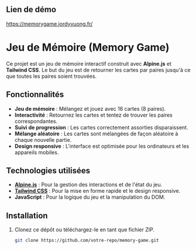 ## Lien de démo

https://memorygame.jordyvuong.fr/

# Jeu de Mémoire (Memory Game)

Ce projet est un jeu de mémoire interactif construit avec **Alpine.js** et **Tailwind CSS**. Le but du jeu est de retourner les cartes par paires jusqu'à ce que toutes les paires soient trouvées.

## Fonctionnalités

- **Jeu de mémoire** : Mélangez et jouez avec 16 cartes (8 paires).
- **Interactivité** : Retournez les cartes et tentez de trouver les paires correspondantes.
- **Suivi de progression** : Les cartes correctement assorties disparaissent.
- **Mélange aléatoire** : Les cartes sont mélangées de façon aléatoire à chaque nouvelle partie.
- **Design responsive** : L'interface est optimisée pour les ordinateurs et les appareils mobiles.

## Technologies utilisées

- **[Alpine.js](https://alpinejs.dev/)** : Pour la gestion des interactions et de l'état du jeu.
- **[Tailwind CSS](https://tailwindcss.com/)** : Pour la mise en forme rapide et le design responsive.
- **JavaScript** : Pour la logique du jeu et la manipulation du DOM.

## Installation

1. Clonez ce dépôt ou téléchargez-le en tant que fichier ZIP.
   ```bash
   git clone https://github.com/votre-repo/memory-game.git

